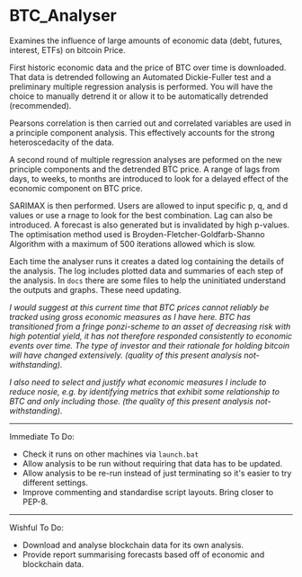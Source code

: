 # BTC_Analyser

Examines the influence of large amounts of economic data (debt, futures, interest, ETFs) on bitcoin Price.

First historic economic data and the price of BTC over time is downloaded.
That data is detrended following an Automated Dickie-Fuller test and a 
preliminary multiple regression analysis is performed. You will have the choice to manually detrend it or
allow it to be automatically detrended (recommended).

Pearsons correlation is then carried out and correlated variables are used in a principle component analysis.
This effectively accounts for the strong heteroscedacity of the data. 

A second round of multiple regression analyses are peformed on the new principle components and the detrended BTC price.
A range of lags from days, to weeks, to months are introduced to look for a delayed effect of the economic component
on BTC price.

SARIMAX is then performed. Users are allowed to input specific p, q, and d values or use a rnage to look for the best
combination. Lag can also be introduced. A forecast is also generated but is invalidated by high p-values. The
optimisation method used is Broyden-Fletcher-Goldfarb-Shanno Algorithm with a maximum of 500 iterations allowed
which is slow.

Each time the analyser runs it creates a dated log containing the details of the analysis. The log includes
plotted data and summaries of each step of the analysis. In `docs` there are some files to help the uninitiated
understand the outputs and graphs. These need updating.


_I would suggest at this current time that BTC prices cannot reliably be tracked using gross economic measures as I have here.
BTC has transitioned from a fringe ponzi-scheme to an asset of decreasing risk with high potential
yield, it has not therefore responded consistently to economic events over time. The type of investor
and their rationale for holding bitcoin will have changed extensively._
_(quality of this present analysis not-withstanding)._

_I also need to select and justify what economic measures I include to reduce nosie, e.g. by identifying metrics
that exhibit some relationship to BTC and only including those.
(the quality of this present analysis not-withstanding)._


_____________________

Immediate To Do:
 - Check it runs on other machines via `launch.bat`
 - Allow analysis to be run without requiring that data has to be updated.
 - Allow analysis to be re-run instead of just terminating so it's easier to try different
   settings.
- Improve commenting and standardise script layouts. Bring closer to PEP-8.

_____________________

Wishful To Do:
- Download and analyse blockchain data for its own analysis.
- Provide report summarising forecasts based off of economic and blockchain data.


